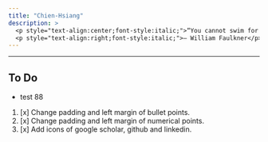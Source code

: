 ```yaml
---
title: "Chien-Hsiang"
description: > 
  <p style="text-align:center;font-style:italic;">“You cannot swim for new horizons until you have courage to lose sight of the shore.”</p>
  <p style="text-align:right;font-style:italic;">– William Faulkner</p>
---
```


---
## To Do
  * test 88

  1. [x] Change padding and left margin of bullet points. 
  2. [x] Change padding and left margin of numerical points.
  3. [x] Add icons of google scholar, github and linkedin.


